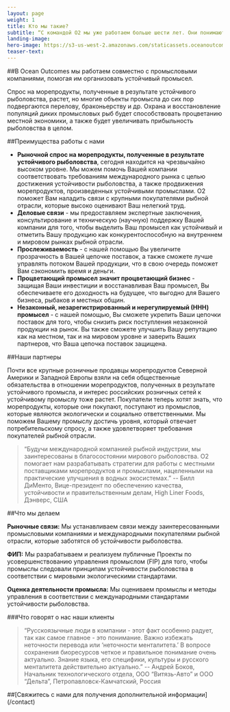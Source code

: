 ```yaml
---
layout: page
weight: 1
title: Кто мы такие?
subtitle: “С командой О2 мы уже работаем больше шести лет. Они понимают наши проблемы, они полностью знают наш бизнес, а также знают всю суть тех трудностей, с которыми мы сталкиваемся в России. Они помогают нам проанализировать эти проблемы, решить их и донести эту информацию до других.“ -- Дмитрий Матвеев, Коммерческий директор, ООО “Таранай”, п. Таранай, Сахалинская область, Россия 
landing-image:
hero-image: https://s3-us-west-2.amazonaws.com/staticassets.oceanoutcomes.org/hero+photos/partnershiphero.jpg
teaser-text:
---
```

##В Ocean Outcomes мы работаем совместно с промысловыми компаниями, помогая им организовать устойчивый промысел. 

Спрос на морепродукты, полученные в результате устойчивого рыболовства, растет, но многие объекты промысла до сих пор подвергаются перелову, браконьерству и др. Охрана и восстановление популяций диких промысловых рыб будет способствовать процветанию местной экономики, а также будет увеличивать прибыльность рыболовства в целом.

##Преимущества работы с нами
* **Рыночной спрос на морепродукты, полученные в результате устойчивого рыболовства**, сегодня находится на чрезвычайно высоком уровне. Мы можем помочь Вашей компании соответствовать требованиям международного рынка с целью достижения устойчивости рыболовства, а также продвижения морепродуктов, произведенных устойчивыми промыслами. О2 поможет Вам наладить связи с крупными покупателями рыбной отрасли, которые высоко оценивают Ваш нелегкий труд.
* **Деловые связи** - мы предоставляем экспертные заключения, консультирование и техническую (научную) поддержку Вашей компании для того, чтобы выделить Ваш промысел как устойчивый и отметить Вашу продукцию как конкурентоспособную на внутреннем и мировом рынках рыбной отрасли.
* **Прослеживаемость** - с нашей помощью Вы увеличите прозрачность в Вашей цепочке поставок, а также сможете лучше управлять потоком Вашей продукции, что в свою очередь поможет Вам сэкономить время и деньги.
* **Процветающий промысел значит процветающий бизнес** - защищая Ваши инвестиции и восстанавливая Ваш промысел, Вы обеспечиваете его доходность на будущее, что выгодно для Вашего бизнеса, рыбаков и местных общин. 
* **Незаконный, незарегистрированный и нерегулируемый (ННН) промысел** - с нашей помощью, Вы сможете укрепить Ваши цепочки поставок для того, чтобы снизить риск поступления незаконной продукции на рынок. Вы также сможете улучшить Вашу репутацию как на местном, так и на мировом уровне и заверить Ваших партнеров, что Ваша цепочка поставок защищена. 

##Наши партнеры

Почти все крупные розничные продавцы морепродуктов Северной Америки и Западной Европы взяли на себя общественные обязательства в отношении морепродуктов, полученных в результате устойчивого промысла, и интерес российских розничных сетей к устойчивому промыслу тоже растет. Покупатели теперь хотят знать, что морепродукты, которые они покупают, поступают из промыслов, которые являются экологически и социально ответственными. Мы поможем Вашему промыслу достичь уровня, который отвечает потребительскому спросу, а также удовлетворяет требования покупателей рыбной отрасли. 

> “Будучи международной компанией рыбной индустрии, мы заинтересованы в благосостоянии мирового рыболовства. О2 помогает нам разрабатывать стратегии для работы с местными поставщиками морепродуктов и промыслами, нацеленными на практические улучшения в водных экосистемах.” 
> -- Билл ДиМенто, Вице-президент по обеспечению качества, устойчивости и правительственным делам, High Liner Foods, Дэнверс, США

 ##Что мы делаем

**Рыночные связи:** Мы устанавливаем связи между заинтересованными промысловыми компаниями и международными покупателями рыбной отрасли, которые заботятся об устойчивости рыболовства. 

**ФИП:** Мы разрабатываем и реализуем публичные Проекты по усовершенствованию управления промыслом (FIP) для того, чтобы промыслы следовали принципам устойчивости рыболовства в соответствии с мировыми экологическими стандартами. 

**Оценка деятельности промысла:** Мы оцениваем промыслы и методы управления в соответствии с международными стандартами устойчивости рыболовства.  

###Что говорят о нас наши клиенты

> “Русскоязычные люди в компании - этот факт особенно радует, так как самое главное - это понимание. Важно избежать неточности перевода или ‘неточности менталитета.’ В вопросе сохранения биоресурсов четкое и правильное понимание очень актуально. Знание языка, его специфики, культуры и русского менталитета действительно актуально.” 
> -- Андрей Боков, Начальник технологического отдела, ООО “Витязь-Авто” и ООО “Дельта”, Петропавловск-Камчатский, Россия 

##[Свяжитесь с нами для получения дополнительной информации] (/contact)

